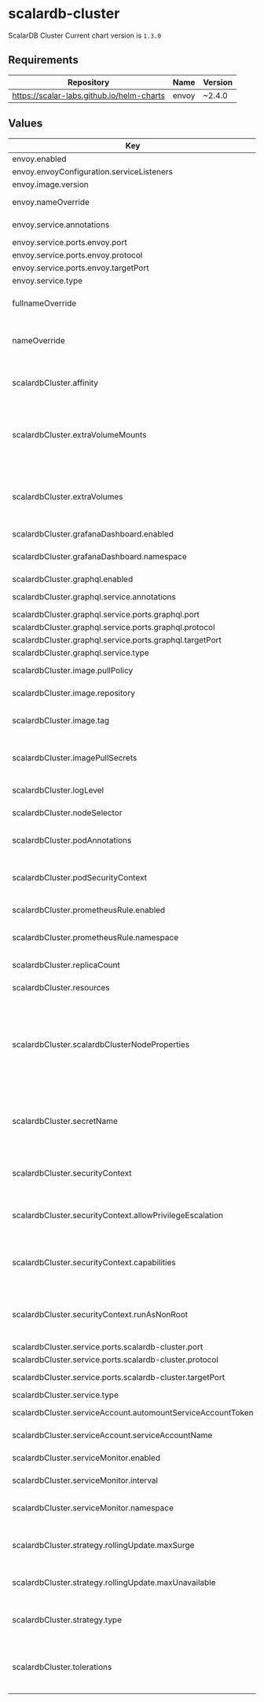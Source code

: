 # scalardb-cluster

ScalarDB Cluster
Current chart version is `1.3.0`

## Requirements

| Repository | Name | Version |
|------------|------|---------|
| https://scalar-labs.github.io/helm-charts | envoy | ~2.4.0 |

## Values

| Key | Type | Default | Description |
|-----|------|---------|-------------|
| envoy.enabled | bool | `false` | enable envoy |
| envoy.envoyConfiguration.serviceListeners | string | `"scalardb-cluster-service:60053"` | list of service name and port |
| envoy.image.version | string | `"1.5.0"` | Docker tag |
| envoy.nameOverride | string | `"scalardb-cluster"` | String to partially override envoy.fullname template |
| envoy.service.annotations | object | `{}` | Service annotations, e.g: prometheus, etc. |
| envoy.service.ports.envoy.port | int | `60053` | envoy public port |
| envoy.service.ports.envoy.protocol | string | `"TCP"` | envoy protocol |
| envoy.service.ports.envoy.targetPort | int | `60053` | envoy k8s internal name |
| envoy.service.type | string | `"ClusterIP"` | service types in kubernetes |
| fullnameOverride | string | `""` | String to fully override scalardb-cluster.fullname template |
| nameOverride | string | `""` | String to partially override scalardb-cluster.fullname template (will maintain the release name) |
| scalardbCluster.affinity | object | `{}` | The affinity/anti-affinity feature, greatly expands the types of constraints you can express. |
| scalardbCluster.extraVolumeMounts | list | `[]` | Defines additional volume mounts. If you want to get a heap dump of the ScalarDB Cluster node, you need to mount a volume to make the dump file persistent. |
| scalardbCluster.extraVolumes | list | `[]` | Defines additional volumes. If you want to get a heap dump of the ScalarDB Cluster node, you need to mount a volume to make the dump file persistent. |
| scalardbCluster.grafanaDashboard.enabled | bool | `false` | Enable grafana dashboard. |
| scalardbCluster.grafanaDashboard.namespace | string | `"monitoring"` | Which namespace grafana dashboard is located. by default monitoring. |
| scalardbCluster.graphql.enabled | bool | `false` | enable graphql |
| scalardbCluster.graphql.service.annotations | object | `{}` | Service annotations, e.g: prometheus, etc. |
| scalardbCluster.graphql.service.ports.graphql.port | int | `8080` | graphql public port |
| scalardbCluster.graphql.service.ports.graphql.protocol | string | `"TCP"` | graphql protocol |
| scalardbCluster.graphql.service.ports.graphql.targetPort | int | `8080` | graphql k8s internal port |
| scalardbCluster.graphql.service.type | string | `"ClusterIP"` | service types in kubernetes |
| scalardbCluster.image.pullPolicy | string | `"IfNotPresent"` | Specify a image pulling policy. |
| scalardbCluster.image.repository | string | `"ghcr.io/scalar-labs/scalardb-cluster-node"` | Docker image reposiory of ScalarDB Cluster. |
| scalardbCluster.image.tag | string | `""` | Override the image tag whose default is the chart appVersion |
| scalardbCluster.imagePullSecrets | list | `[{"name":"reg-docker-secrets"}]` | Optionally specify an array of imagePullSecrets. Secrets must be manually created in the namespace. |
| scalardbCluster.logLevel | string | `"INFO"` | The log level of ScalarDB Cluster |
| scalardbCluster.nodeSelector | object | `{}` | nodeSelector is form of node selection constraint. |
| scalardbCluster.podAnnotations | object | `{}` | Pod annotations for the scalardb-cluster deployment |
| scalardbCluster.podSecurityContext | object | `{"seccompProfile":{"type":"RuntimeDefault"}}` | PodSecurityContext holds pod-level security attributes and common container settings. |
| scalardbCluster.prometheusRule.enabled | bool | `false` | Enable rules for prometheus. |
| scalardbCluster.prometheusRule.namespace | string | `"monitoring"` | Which namespace prometheus is located. by default monitoring. |
| scalardbCluster.replicaCount | int | `3` | Default values for number of replicas. |
| scalardbCluster.resources | object | `{}` | Resources allowed to the pod. |
| scalardbCluster.scalardbClusterNodeProperties | string | The minimum template of database.properties is set by default. | The database.properties is created based on the values of scalardb-cluster.storageConfiguration by default. If you want to customize database.properties, you can override this value with your database.properties. |
| scalardbCluster.secretName | string | `""` | Secret name that includes sensitive data such as credentials. Each secret key is passed to Pod as environment variables using envFrom. |
| scalardbCluster.securityContext | object | `{"allowPrivilegeEscalation":false,"capabilities":{"drop":["ALL"]},"runAsNonRoot":true}` | Setting security context at the pod applies those settings to all containers in the pod. |
| scalardbCluster.securityContext.allowPrivilegeEscalation | bool | `false` | AllowPrivilegeEscalation controls whether a process can gain more privileges than its parent process |
| scalardbCluster.securityContext.capabilities | object | `{"drop":["ALL"]}` | Capabilities (specifically, Linux capabilities), are used for permission management in Linux. Some capabilities are enabled by default |
| scalardbCluster.securityContext.runAsNonRoot | bool | `true` | Containers should be run as a non-root user with the minimum required permissions (principle of least privilege) |
| scalardbCluster.service.ports.scalardb-cluster.port | int | `60053` | ScalarDB Cluster port. |
| scalardbCluster.service.ports.scalardb-cluster.protocol | string | `"TCP"` | ScalarDB Cluster protocol. |
| scalardbCluster.service.ports.scalardb-cluster.targetPort | int | `60053` | ScalarDB Cluster target port. |
| scalardbCluster.service.type | string | `"ClusterIP"` | service types in kubernetes. |
| scalardbCluster.serviceAccount.automountServiceAccountToken | bool | `true` | Specify to mount a service account token or not |
| scalardbCluster.serviceAccount.serviceAccountName | string | `""` | Name of the existing service account resource |
| scalardbCluster.serviceMonitor.enabled | bool | `false` | Enable metrics collect with prometheus. |
| scalardbCluster.serviceMonitor.interval | string | `"15s"` | Custom interval to retrieve the metrics. |
| scalardbCluster.serviceMonitor.namespace | string | `"monitoring"` | Which namespace prometheus is located. by default monitoring. |
| scalardbCluster.strategy.rollingUpdate.maxSurge | string | `"25%"` | The number of pods that can be created above the desired amount of pods during an update |
| scalardbCluster.strategy.rollingUpdate.maxUnavailable | string | `"25%"` | The number of pods that can be unavailable during the update process |
| scalardbCluster.strategy.type | string | `"RollingUpdate"` | New pods are added gradually, and old pods are terminated gradually, e.g: Recreate or RollingUpdate |
| scalardbCluster.tolerations | list | `[]` | Tolerations are applied to pods, and allow (but do not require) the pods to schedule onto nodes with matching taints. |
